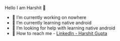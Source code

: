  
 Hello I am Harshit 👋


- 🔭 I’m currently working on nowhere
- 🌱 I’m currently learning native android
- 🤔 I’m looking for help with learning native android
- 🤙  How to reach me - [LinkedIn - Harshit Gupta](https://www.linkedin.com/in/harshit-gupta-50899a197/)

